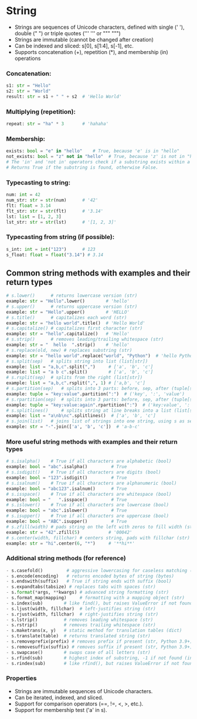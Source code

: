 # String

- Strings are sequences of Unicode characters, defined with single (' '), double (" ") or triple quotes (''' ''' or """ """)
- Strings are immutable (cannot be changed after creation)
- Can be indexed and sliced: s[0], s[1:4], s[-1], etc.
- Supports concatenation (+), repetition (*), and membership (in) operations

### Concatenation:
```python
s1: str = "Hello"
s2: str = "World"
result: str = s1 + " " + s2  # 'Hello World'
```

### Multiplying (repetition):
```python
repeat: str = "ha" * 3       # 'hahaha'
```

### Membership:
```python
exists: bool = "e" in "hello"    # True, because 'e' is in "hello"
not_exists: bool = "z" not in "hello"  # True, because 'z' is not in "hello"
# The 'in' and 'not in' operators check if a substring exists within a string.
# Returns True if the substring is found, otherwise False.
```

### Typecasting to string:
```python
num: int = 42
num_str: str = str(num)      # '42'
flt: float = 3.14
flt_str: str = str(flt)      # '3.14'
lst: list = [1, 2, 3]
lst_str: str = str(lst)      # '[1, 2, 3]'
```

### Typecasting from string (if possible):
```python
s_int: int = int("123")      # 123
s_float: float = float("3.14") # 3.14
```

## Common string methods with examples and their return types

```python
# s.lower()      # returns lowercase version (str)
example: str = "Hello".lower()        # 'hello'
# s.upper()      # returns uppercase version (str)
example: str = "Hello".upper()        # 'HELLO'
# s.title()      # capitalizes each word (str)
example: str = "hello world".title()  # 'Hello World'
# s.capitalize() # capitalizes first character (str)
example: str = "hello".capitalize()   # 'Hello'
# s.strip()      # removes leading/trailing whitespace (str)
example: str = "  hello  ".strip()    # 'hello'
# s.replace(old, new) # replaces substring (str)
example: str = "hello world".replace("world", "Python")  # 'hello Python'
# s.split(sep)   # splits string into list (list[str])
example: list = "a,b,c".split(",")     # ['a', 'b', 'c']
example: list = "a b c".split()        # ['a', 'b', 'c']
# s.rsplit(sep)  # splits from the right (list[str])
example: list = "a,b,c".rsplit(",", 1) # ['a,b', 'c']
# s.partition(sep)   # splits into 3 parts: before, sep, after (tuple[str, str, str])
example: tuple = "key:value".partition(":")  # ('key', ':', 'value')
# s.rpartition(sep)  # splits into 3 parts: before, sep, after (tuple[str, str, str])
example: tuple = "key:value:again".rpartition(":")  # ('key:value', ':', 'again')
# s.splitlines()     # splits string at line breaks into a list (list[str])
example: list = "a\nb\nc".splitlines()  # ['a', 'b', 'c']
# s.join(list)   # joins list of strings into one string, using s as separator (str)
example: str = "-".join(['a', 'b', 'c'])  # 'a-b-c'
```

### More useful string methods with examples and their return types 

```python
# s.isalpha()    # True if all characters are alphabetic (bool)
example: bool = "abc".isalpha()         # True
# s.isdigit()    # True if all characters are digits (bool)
example: bool = "123".isdigit()         # True
# s.isalnum()    # True if all characters are alphanumeric (bool)
example: bool = "abc123".isalnum()      # True
# s.isspace()    # True if all characters are whitespace (bool)
example: bool = "   ".isspace()         # True
# s.islower()    # True if all characters are lowercase (bool)
example: bool = "abc".islower()         # True
# s.isupper()    # True if all characters are uppercase (bool)
example: bool = "ABC".isupper()         # True
# s.zfill(width) # pads string on the left with zeros to fill width (str)
example: str = "42".zfill(5)           # '00042'
# s.center(width, fillchar) # centers string, pads with fillchar (str)
example: str = "hi".center(6, "*")     # '**hi**'
```



### Additional string methods (for reference) 
```python
- s.casefold()         # aggressive lowercasing for caseless matching (str)
- s.encode(encoding)   # returns encoded bytes of string (bytes)
- s.endswith(suffix)   # True if string ends with suffix (bool)
- s.expandtabs(tabsize) # replaces tabs with spaces (str)
- s.format(*args, **kwargs) # advanced string formatting (str)
- s.format_map(mapping)     # formatting with a mapping object (str)
- s.index(sub)        # like find(), but raises ValueError if not found (int)
- s.ljust(width, fillchar)  # left-justifies string (str)
- s.rjust(width, fillchar)  # right-justifies string (str)
- s.lstrip()          # removes leading whitespace (str)
- s.rstrip()          # removes trailing whitespace (str)
- s.maketrans(x, y)   # static method for translation tables (dict)
- s.translate(table)  # returns translated string (str)
- s.removeprefix(prefix) # removes prefix if present (str, Python 3.9+)
- s.removesuffix(suffix) # removes suffix if present (str, Python 3.9+)
- s.swapcase()        # swaps case of all letters (str)
- s.rfind(sub)        # highest index of substring, -1 if not found (int)
- s.rindex(sub)       # like rfind(), but raises ValueError if not found (int)
```

###  Properties 
- Strings are immutable sequences of Unicode characters.
- Can be iterated, indexed, and sliced.
- Support for comparison operators (==, !=, <, >, etc.).
- Support for membership test ('a' in s).

